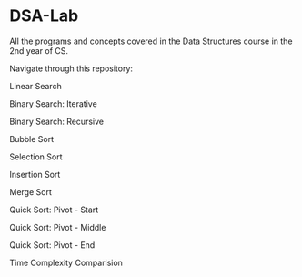 # DSA-Lab
All the programs and concepts covered in the Data Structures course in the 2nd year of CS.


Navigate through this repository:

Linear Search

Binary Search: Iterative

Binary Search: Recursive

Bubble Sort

Selection Sort

Insertion Sort

Merge Sort

Quick Sort: Pivot - Start

Quick Sort: Pivot - Middle

Quick Sort: Pivot - End

Time Complexity Comparision
